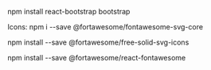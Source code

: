 npm install react-bootstrap bootstrap

Icons: 
npm i --save @fortawesome/fontawesome-svg-core

npm install --save @fortawesome/free-solid-svg-icons

npm install --save @fortawesome/react-fontawesome

